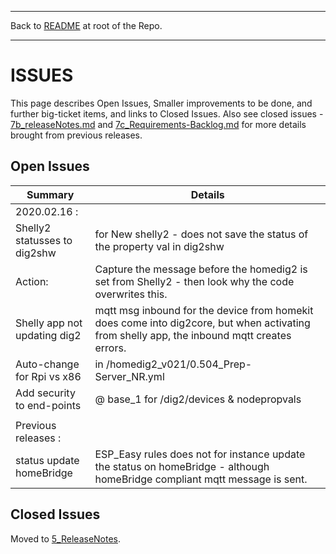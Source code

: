* * *
Back to [README](../README.md) at root of the Repo. 
* * *
 

# ISSUES

This page describes Open Issues, Smaller improvements to be done, and further big-ticket items, and links to Closed Issues. Also see closed issues - [7b_releaseNotes.md](7b_releaseNotes.md) and [7c_Requirements-Backlog.md](7c_Requirements-Backlog.md) for more details brought from previous releases.   

## Open Issues  

| Summary                     | Details |
|-----------------------------|---------|
|2020.02.16 :                 |         |
|Shelly2 statusses to dig2shw | for New shelly2 - does not save the status of the property val in dig2shw |  
|Action:                      | Capture the message before the homedig2 is set from Shelly2 - then look why the code overwrites this.
|Shelly app not updating dig2 | mqtt msg inbound for the device from homekit does come into dig2core, but when activating from shelly app, the inbound mqtt creates errors.
| Auto-change for Rpi vs x86  | in  /homedig2_v021/0.504_Prep-Server_NR.yml |
| Add security to end-points  | @ base_1 for /dig2/devices & nodepropvals
|                             |         |    
| Previous releases :         |         |
| status update homeBridge    | ESP_Easy rules does not for instance update the status on homeBridge - although homeBridge compliant mqtt message is sent.


## Closed Issues      

Moved to [5_ReleaseNotes](7b_ReleaseNotes.md).   